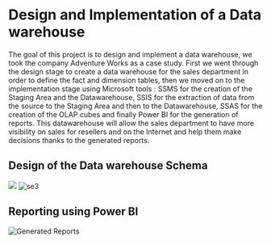 # Design and Implementation of a Data warehouse

The goal of this project is to design and implement a data warehouse,
we took the company Adventure Works as a case study.
First we went through the design stage to create a data warehouse for the sales
department in order to define the fact and dimension tables, then we moved on
to the implementation stage using Microsoft tools : SSMS for the creation of the
Staging Area and the Datawarehouse, SSIS for the extraction of data from the
source to the Staging Area and then to the Datawarehouse, SSAS for the creation
of the OLAP cubes and finally Power BI for the generation of reports.
This datawarehouse will allow the sales department to have more visibility on
sales for resellers and on the Internet and help them make decisions thanks to the
generated reports.
## Design of the Data warehouse Schema
![](https://user-images.githubusercontent.com/76821291/195586553-7337402e-2bbb-4bc3-9aef-c4d3aacdd7bd.PNG)
![se3](https://user-images.githubusercontent.com/76821291/195586561-4eda7cae-b1f8-426e-b9e2-81fc3ed8df66.PNG)

## Reporting using Power BI
![Generated Reports](https://user-images.githubusercontent.com/76821291/195586122-9243a2d4-505e-46b3-bf52-1ea53f3189b7.PNG)

